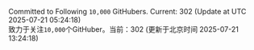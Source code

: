 Committed to Following `10,000` GitHubers. Current: <!-- FOLLOWING_COUNT -->302<!-- FOLLOWING_COUNT --> (Update at UTC <!-- LAST_UPDATED -->2025-07-21 05:24:18<!-- LAST_UPDATED -->)<br>
致力于关注`10,000`个GitHuber。当前：<!-- FOLLOWING_COUNT -->302<!-- FOLLOWING_COUNT --> (更新于北京时间 <!-- LAST_UPDATED_CST -->2025-07-21 13:24:18<!-- LAST_UPDATED_CST -->)
